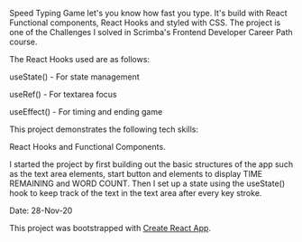 Speed Typing Game let's you know how fast you type. It's build with React Functional components, React Hooks and styled with CSS. The project is one of the Challenges I solved in Scrimba's Frontend Developer Career Path course.

The React Hooks used are as follows:

useState() - For state management

useRef() - For textarea focus

useEffect() - For timing and ending game

This project demonstrates the following tech skills:

React Hooks and Functional Components.

I started the project by first building out the basic structures of the app such as the text area elements, start button and elements to display TIME REMAINING and WORD COUNT. Then I set up a state using the useState() hook to keep track of the text in the text area after every key stroke.

Date: 28-Nov-20

This project was bootstrapped with [Create React App](https://github.com/facebook/create-react-app).